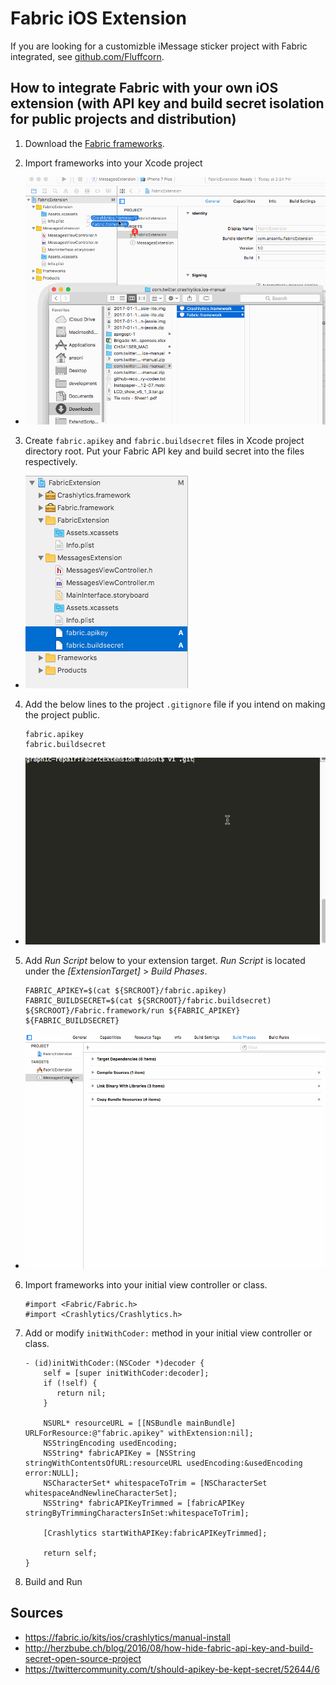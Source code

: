 **Fabric iOS Extension**
===================

If you are looking for a customizble iMessage sticker project with Fabric integrated, see [github.com/Fluffcorn](https://github.com/Fluffcorn/ios-sticker-packs-app).

How to integrate Fabric with your own iOS extension (with API key and build secret isolation for public projects and distribution)
-------------

1. Download the [Fabric frameworks](https://fabric.io/kits/ios/crashlytics/manual-install).

2. Import frameworks into your Xcode project

  - ![Import frameworks to Xcode project](https://raw.githubusercontent.com/ansonl/fabric-ios-extension/master/assets/import-frameworks.gif)

3. Create `fabric.apikey` and `fabric.buildsecret` files in Xcode project directory root. Put your Fabric API key and build secret into the files respectively.
  - ![Create files](https://raw.githubusercontent.com/ansonl/fabric-ios-extension/master/assets/create-files.png)

4. Add the below lines to the project `.gitignore` file if you intend on making the project public. 

    ```
    fabric.apikey
    fabric.buildsecret
    ```

  - ![Add files to .gitignore](https://raw.githubusercontent.com/ansonl/fabric-ios-extension/master/assets/add-files-to-gitignore.gif)

5. Add *Run Script* below to your extension target. *Run Script* is located under the *[ExtensionTarget]* > *Build Phases*. 

    ```
    FABRIC_APIKEY=$(cat ${SRCROOT}/fabric.apikey)
    FABRIC_BUILDSECRET=$(cat ${SRCROOT}/fabric.buildsecret)
    ${SRCROOT}/Fabric.framework/run ${FABRIC_APIKEY} ${FABRIC_BUILDSECRET}
    ```

- ![Add run script](https://github.com/ansonl/fabric-ios-extension/blob/master/assets/add-run-script.gif)

6. Import frameworks into your initial view controller or class.

    ```
    #import <Fabric/Fabric.h>
    #import <Crashlytics/Crashlytics.h>
    ```

7. Add or modify `initWithCoder:` method in your initial view controller or class.

    ```
    - (id)initWithCoder:(NSCoder *)decoder {
        self = [super initWithCoder:decoder];
        if (!self) {
           return nil;
        }
    
        NSURL* resourceURL = [[NSBundle mainBundle] URLForResource:@"fabric.apikey" withExtension:nil];
        NSStringEncoding usedEncoding;
        NSString* fabricAPIKey = [NSString stringWithContentsOfURL:resourceURL usedEncoding:&usedEncoding error:NULL];
        NSCharacterSet* whitespaceToTrim = [NSCharacterSet whitespaceAndNewlineCharacterSet];
        NSString* fabricAPIKeyTrimmed = [fabricAPIKey stringByTrimmingCharactersInSet:whitespaceToTrim];
    
        [Crashlytics startWithAPIKey:fabricAPIKeyTrimmed];
    
        return self;
    }
    ```

8. Build and Run

Sources
-------------
- https://fabric.io/kits/ios/crashlytics/manual-install
- http://herzbube.ch/blog/2016/08/how-hide-fabric-api-key-and-build-secret-open-source-project
- https://twittercommunity.com/t/should-apikey-be-kept-secret/52644/6
